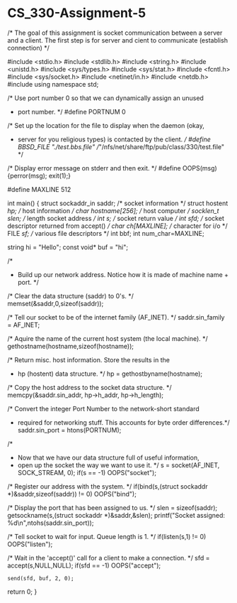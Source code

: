 # CS_330-Assignment-5
/* The goal of this assignment is socket communication between a server and a client.
   The first step is for server and cient to communicate (establish connection)
*/


#include <stdio.h>
#include <stdlib.h>
#include <string.h>
#include <unistd.h>
#include <sys/types.h>
#include <sys/stat.h>
#include <fcntl.h>
#include <sys/socket.h>
#include <netinet/in.h>
#include <netdb.h>
#include <iostream>
using namespace std;

/* Use port number 0 so that we can dynamically assign an unused
 * port number. */
#define PORTNUM         0

/* Set up the location for the file to display when the daemon (okay,
 * server for you religious types) is contacted by the client. */
#define BBSD_FILE       "./test.bbs.file"
/*"/nfs/net/share/ftp/pub/class/330/test.file" */

/* Display error message on stderr and then exit. */
#define OOPS(msg)       {perror(msg); exit(1);}

#define MAXLINE 512

int main()
{
  struct sockaddr_in saddr;       /* socket information */
  struct hostent *hp;     /* host information */
  char hostname[256];     /* host computer */
  socklen_t slen;         /* length socket address */
  int s;                  /* socket return value */
  int sfd;                /* socket descriptor returned from accept() */
  char ch[MAXLINE];       /* character for i/o */
  FILE *sf;               /* various file descriptors */
  int bbf;
  int num_char=MAXLINE;
  
  string hi = "Hello";
  const void* buf = "hi";
  
  /*
   * Build up our network address. Notice how it is made of machine name + port.
   */

  /* Clear the data structure (saddr) to 0's. */
  memset(&saddr,0,sizeof(saddr));

  /* Tell our socket to be of the internet family (AF_INET). */
  saddr.sin_family = AF_INET;

  /* Aquire the name of the current host system (the local machine). */
  gethostname(hostname,sizeof(hostname));

  /* Return misc. host information.  Store the results in the
   * hp (hostent) data structure.  */
  hp = gethostbyname(hostname);

  /* Copy the host address to the socket data structure. */
  memcpy(&saddr.sin_addr, hp->h_addr, hp->h_length);

  /* Convert the integer Port Number to the network-short standard
   * required for networking stuff. This accounts for byte order differences.*/
  saddr.sin_port = htons(PORTNUM);
  
  /*
   * Now that we have our data structure full of useful information,
   * open up the socket the way we want to use it.
   */
  s = socket(AF_INET, SOCK_STREAM, 0);
  if(s == -1)
    OOPS("socket");

  /* Register our address with the system. */
  if(bind(s,(struct sockaddr *)&saddr,sizeof(saddr)) != 0)
    OOPS("bind");

  /* Display the port that has been assigned to us. */
  slen = sizeof(saddr);
  getsockname(s,(struct sockaddr *)&saddr,&slen);
  printf("Socket assigned: %d\n",ntohs(saddr.sin_port));

  /* Tell socket to wait for input.  Queue length is 1. */
  if(listen(s,1) != 0)
    OOPS("listen");

  /* Wait in the 'accept()' call for a client to make a connection. */
    sfd = accept(s,NULL,NULL);
    if(sfd == -1)
      OOPS("accept");
      
    send(sfd, buf, 2, 0);

  return 0;
} 
